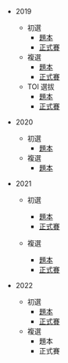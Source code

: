 -   2019

    -   初選
        -   [題本](https://sorahisa-rank.github.io/sh-tnfsh/2019/pre/problems.pdf)
        -   [正式賽](https://sorahisa-rank.github.io/sh-tnfsh/2019/pre/ranking/)
    -   複選
        -   [題本](https://sorahisa-rank.github.io/sh-tnfsh/2019/fin/problems.pdf)
        -   [正式賽](https://sorahisa-rank.github.io/sh-tnfsh/2019/fin/ranking/)
    -   TOI 選拔
        -   [題本](https://sorahisa-rank.github.io/sh-tnfsh/2019/toi/problems.pdf)
        -   [正式賽](https://sorahisa-rank.github.io/sh-tnfsh/2019/toi/ranking/)

-   2020
    -   初選
        -   [題本](https://sorahisa-rank.github.io/sh-tnfsh/2020/pre/problems.pdf)
    -   複選
        -   [題本](https://sorahisa-rank.github.io/sh-tnfsh/2020/fin/problems.pdf)
    
-   2021
    -   初選
        -   [題本](https://sorahisa-rank.github.io/sh-tnfsh/2021/pre/problems.pdf)
        -   [正式賽](https://sorahisa-rank.github.io/sh-tnfsh/2021/pre/ranking/)
    
    -   複選
        -   [題本](https://sorahisa-rank.github.io/sh-tnfsh/2021/fin/problems.pdf)
        -   [正式賽](https://sorahisa-rank.github.io/sh-tnfsh/2021/fin/ranking/)
    
-   2022
    -   初選
        -   [題本](https://sorahisa-rank.github.io/sh-tnfsh/2022/pre/problems.pdf)
        -   [正式賽](https://sorahisa-rank.github.io/sh-tnfsh/2022/pre/ranking/)
    -   複選
        -   題本
        -   正式賽